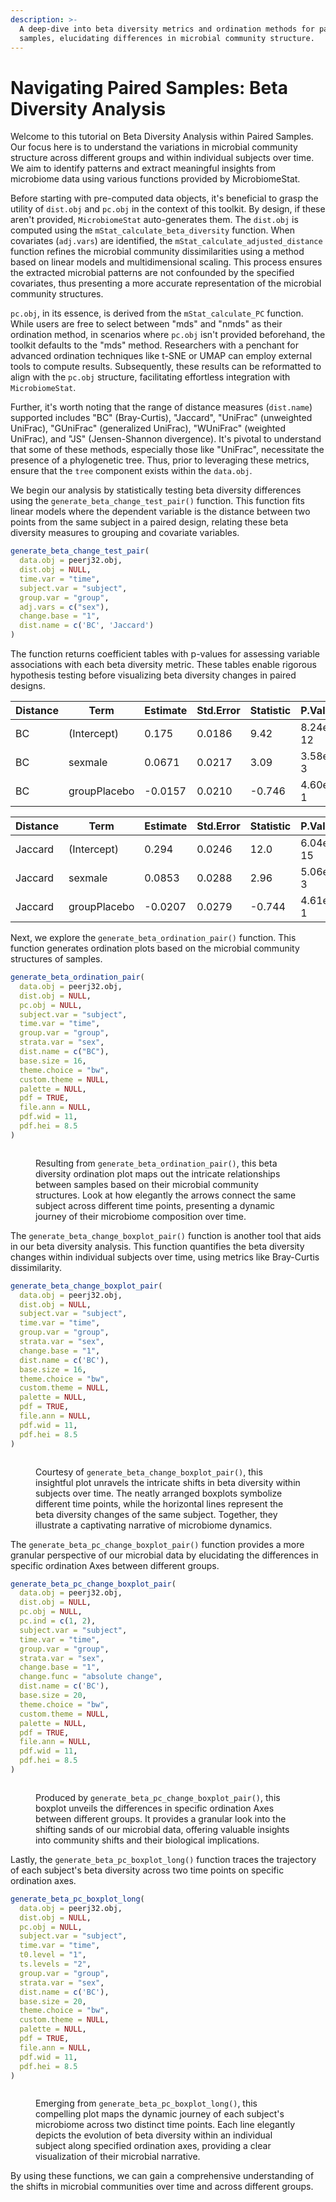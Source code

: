 ```yaml
---
description: >-
  A deep-dive into beta diversity metrics and ordination methods for paired
  samples, elucidating differences in microbial community structure.
---
```


# Navigating Paired Samples: Beta Diversity Analysis

Welcome to this tutorial on Beta Diversity Analysis within Paired Samples. Our focus here is to understand the variations in microbial community structure across different groups and within individual subjects over time. We aim to identify patterns and extract meaningful insights from microbiome data using various functions provided by MicrobiomeStat.

Before starting with pre-computed data objects, it's beneficial to grasp the utility of `dist.obj` and `pc.obj` in the context of this toolkit. By design, if these aren't provided, `MicrobiomeStat` auto-generates them. The `dist.obj` is computed using the `mStat_calculate_beta_diversity` function. When covariates (`adj.vars`) are identified, the `mStat_calculate_adjusted_distance` function refines the microbial community dissimilarities using a method based on linear models and multidimensional scaling. This process ensures the extracted microbial patterns are not confounded by the specified covariates, thus presenting a more accurate representation of the microbial community structures.

`pc.obj`, in its essence, is derived from the `mStat_calculate_PC` function. While users are free to select between "mds" and "nmds" as their ordination method, in scenarios where `pc.obj` isn't provided beforehand, the toolkit defaults to the "mds" method. Researchers with a penchant for advanced ordination techniques like t-SNE or UMAP can employ external tools to compute results. Subsequently, these results can be reformatted to align with the `pc.obj` structure, facilitating effortless integration with `MicrobiomeStat`.

Further, it's worth noting that the range of distance measures (`dist.name`) supported includes "BC" (Bray-Curtis), "Jaccard", "UniFrac" (unweighted UniFrac), "GUniFrac" (generalized UniFrac), "WUniFrac" (weighted UniFrac), and "JS" (Jensen-Shannon divergence). It's pivotal to understand that some of these methods, especially those like "UniFrac", necessitate the presence of a phylogenetic tree. Thus, prior to leveraging these metrics, ensure that the `tree` component exists within the `data.obj`.

We begin our analysis by statistically testing beta diversity differences using the `generate_beta_change_test_pair()` function. This function fits linear models where the dependent variable is the distance between two points from the same subject in a paired design, relating these beta diversity measures to grouping and covariate variables.

```r
generate_beta_change_test_pair(
  data.obj = peerj32.obj,
  dist.obj = NULL,
  time.var = "time",
  subject.var = "subject",
  group.var = "group",
  adj.vars = c("sex"),
  change.base = "1",
  dist.name = c('BC', 'Jaccard') 
)
```

The function returns coefficient tables with p-values for assessing variable associations with each beta diversity metric. These tables enable rigorous hypothesis testing before visualizing beta diversity changes in paired designs.

| Distance | Term         | Estimate | Std.Error | Statistic | P.Value  |
| -------- | ------------ | -------- | --------- | --------- | -------- |
| BC       | (Intercept)  | 0.175    | 0.0186    | 9.42      | 8.24e-12 |
| BC       | sexmale      | 0.0671   | 0.0217    | 3.09      | 3.58e-3  |
| BC       | groupPlacebo | -0.0157  | 0.0210    | -0.746    | 4.60e-1  |

| Distance | Term         | Estimate | Std.Error | Statistic | P.Value  |
| -------- | ------------ | -------- | --------- | --------- | -------- |
| Jaccard  | (Intercept)  | 0.294    | 0.0246    | 12.0      | 6.04e-15 |
| Jaccard  | sexmale      | 0.0853   | 0.0288    | 2.96      | 5.06e-3  |
| Jaccard  | groupPlacebo | -0.0207  | 0.0279    | -0.744    | 4.61e-1  |

Next, we explore the `generate_beta_ordination_pair()` function. This function generates ordination plots based on the microbial community structures of samples.

```r
generate_beta_ordination_pair(
  data.obj = peerj32.obj,
  dist.obj = NULL,
  pc.obj = NULL,
  subject.var = "subject",
  time.var = "time",
  group.var = "group",
  strata.var = "sex",
  dist.name = c("BC"),
  base.size = 16,
  theme.choice = "bw",
  custom.theme = NULL,
  palette = NULL,
  pdf = TRUE,
  file.ann = NULL,
  pdf.wid = 11,
  pdf.hei = 8.5
)
```

<figure><img src="../.gitbook/assets/Screenshot 2023-06-12 at 15.32.21.png" alt=""><figcaption><p>Resulting from <code>generate_beta_ordination_pair()</code>, this beta diversity ordination plot maps out the intricate relationships between samples based on their microbial community structures. Look at how elegantly the arrows connect the same subject across different time points, presenting a dynamic journey of their microbiome composition over time.</p></figcaption></figure>

The `generate_beta_change_boxplot_pair()` function is another tool that aids in our beta diversity analysis. This function quantifies the beta diversity changes within individual subjects over time, using metrics like Bray-Curtis dissimilarity.

```r
generate_beta_change_boxplot_pair(
  data.obj = peerj32.obj,
  dist.obj = NULL,
  subject.var = "subject",
  time.var = "time",
  group.var = "group",
  strata.var = "sex",
  change.base = "1",
  dist.name = c('BC'),
  base.size = 16,
  theme.choice = "bw",
  custom.theme = NULL,
  palette = NULL,
  pdf = TRUE,
  file.ann = NULL,
  pdf.wid = 11,
  pdf.hei = 8.5
)
```

<figure><img src="../.gitbook/assets/Screenshot 2023-06-12 at 15.53.46.png" alt=""><figcaption><p>Courtesy of <code>generate_beta_change_boxplot_pair()</code>, this insightful plot unravels the intricate shifts in beta diversity within subjects over time. The neatly arranged boxplots symbolize different time points, while the horizontal lines represent the beta diversity changes of the same subject. Together, they illustrate a captivating narrative of microbiome dynamics.</p></figcaption></figure>

The `generate_beta_pc_change_boxplot_pair()` function provides a more granular perspective of our microbial data by elucidating the differences in specific ordination Axes between different groups.

```r
generate_beta_pc_change_boxplot_pair(
  data.obj = peerj32.obj,
  dist.obj = NULL,
  pc.obj = NULL,
  pc.ind = c(1, 2),
  subject.var = "subject",
  time.var = "time",
  group.var = "group",
  strata.var = "sex",
  change.base = "1",
  change.func = "absolute change",
  dist.name = c('BC'),
  base.size = 20,
  theme.choice = "bw",
  custom.theme = NULL,
  palette = NULL,
  pdf = TRUE,
  file.ann = NULL,
  pdf.wid = 11,
  pdf.hei = 8.5
)
```

<figure><img src="../.gitbook/assets/Screenshot 2023-06-12 at 16.11.17.png" alt=""><figcaption><p>Produced by <code>generate_beta_pc_change_boxplot_pair()</code>, this boxplot unveils the differences in specific ordination Axes between different groups. It provides a granular look into the shifting sands of our microbial data, offering valuable insights into community shifts and their biological implications.</p></figcaption></figure>

Lastly, the `generate_beta_pc_boxplot_long()` function traces the trajectory of each subject's beta diversity across two time points on specific ordination axes.

```r
generate_beta_pc_boxplot_long(
  data.obj = peerj32.obj,
  dist.obj = NULL,
  pc.obj = NULL,
  subject.var = "subject",
  time.var = "time",
  t0.level = "1",
  ts.levels = "2",
  group.var = "group",
  strata.var = "sex",
  dist.name = c('BC'),
  base.size = 20,
  theme.choice = "bw",
  custom.theme = NULL,
  palette = NULL,
  pdf = TRUE,
  file.ann = NULL,
  pdf.wid = 11,
  pdf.hei = 8.5
)
```

<figure><img src="../.gitbook/assets/Screenshot 2023-06-12 at 16.21.31.png" alt=""><figcaption><p>Emerging from <code>generate_beta_pc_boxplot_long()</code>, this compelling plot maps the dynamic journey of each subject's microbiome across two distinct time points. Each line elegantly depicts the evolution of beta diversity within an individual subject along specified ordination axes, providing a clear visualization of their microbial narrative.</p></figcaption></figure>

By using these functions, we can gain a comprehensive understanding of the shifts in microbial communities over time and across different groups.
